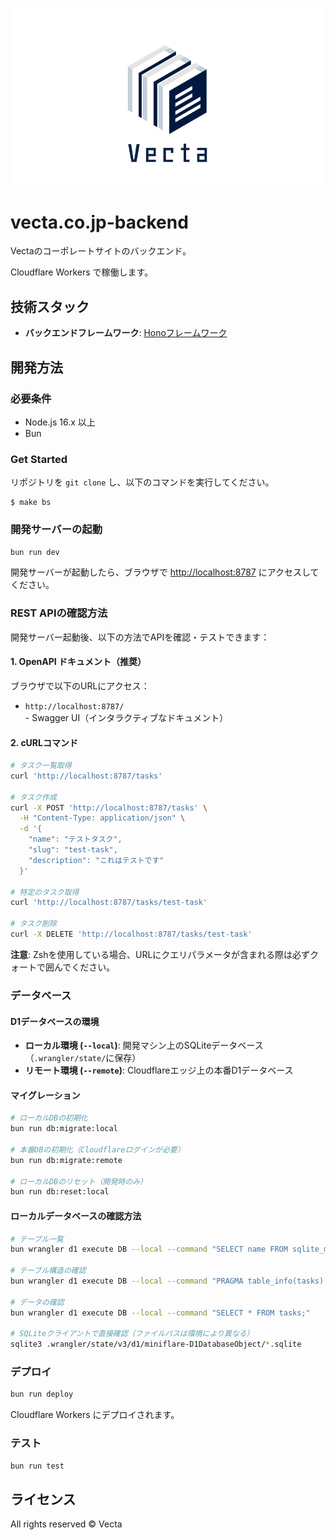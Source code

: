 ![hero.svg](public/assets/logo.svg)

# vecta.co.jp-backend

Vectaのコーポレートサイトのバックエンド。

Cloudflare Workers で稼働します。

## 技術スタック

- **バックエンドフレームワーク**: [Honoフレームワーク](https://hono-ja.pages.dev/)

## 開発方法

### 必要条件

- Node.js 16.x 以上
- Bun

### Get Started

リポジトリを `git clone` し、以下のコマンドを実行してください。

```shell
$ make bs
```

### 開発サーバーの起動

```bash
bun run dev
```

開発サーバーが起動したら、ブラウザで [http://localhost:8787](http://localhost:8787) にアクセスしてください。

### REST APIの確認方法

開発サーバー起動後、以下の方法でAPIを確認・テストできます：

#### 1. OpenAPI ドキュメント（推奨）

ブラウザで以下のURLにアクセス：
- `http://localhost:8787/` - Swagger UI（インタラクティブなドキュメント）

#### 2. cURLコマンド

```bash
# タスク一覧取得
curl 'http://localhost:8787/tasks'

# タスク作成
curl -X POST 'http://localhost:8787/tasks' \
  -H "Content-Type: application/json" \
  -d '{
    "name": "テストタスク",
    "slug": "test-task",
    "description": "これはテストです"
  }'

# 特定のタスク取得
curl 'http://localhost:8787/tasks/test-task'

# タスク削除
curl -X DELETE 'http://localhost:8787/tasks/test-task'
```

**注意**: Zshを使用している場合、URLにクエリパラメータが含まれる際は必ずクォートで囲んでください。

### データベース

#### D1データベースの環境

- **ローカル環境 (`--local`)**: 開発マシン上のSQLiteデータベース（`.wrangler/state/`に保存）
- **リモート環境 (`--remote`)**: Cloudflareエッジ上の本番D1データベース

#### マイグレーション

```bash
# ローカルDBの初期化
bun run db:migrate:local

# 本番DBの初期化（Cloudflareログインが必要）
bun run db:migrate:remote

# ローカルDBのリセット（開発時のみ）
bun run db:reset:local
```

#### ローカルデータベースの確認方法

```bash
# テーブル一覧
bun wrangler d1 execute DB --local --command "SELECT name FROM sqlite_master WHERE type='table';"

# テーブル構造の確認
bun wrangler d1 execute DB --local --command "PRAGMA table_info(tasks);"

# データの確認
bun wrangler d1 execute DB --local --command "SELECT * FROM tasks;"

# SQLiteクライアントで直接確認（ファイルパスは環境により異なる）
sqlite3 .wrangler/state/v3/d1/miniflare-D1DatabaseObject/*.sqlite
```

### デプロイ

```bash
bun run deploy
```

Cloudflare Workers にデプロイされます。

### テスト

```bash
bun run test
```

## ライセンス

All rights reserved © Vecta
